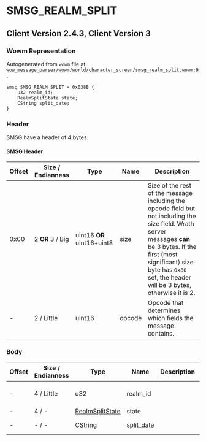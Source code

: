 # SMSG_REALM_SPLIT

## Client Version 2.4.3, Client Version 3

### Wowm Representation

Autogenerated from `wowm` file at [`wow_message_parser/wowm/world/character_screen/smsg_realm_split.wowm:9`](https://github.com/gtker/wow_messages/tree/main/wow_message_parser/wowm/world/character_screen/smsg_realm_split.wowm#L9).
```rust,ignore
smsg SMSG_REALM_SPLIT = 0x038B {
    u32 realm_id;
    RealmSplitState state;
    CString split_date;
}
```
### Header

SMSG have a header of 4 bytes.

#### SMSG Header

| Offset | Size / Endianness | Type   | Name   | Description |
| ------ | ----------------- | ------ | ------ | ----------- |
| 0x00   | 2 **OR** 3 / Big           | uint16 **OR** uint16+uint8 | size | Size of the rest of the message including the opcode field but not including the size field. Wrath server messages **can** be 3 bytes. If the first (most significant) size byte has `0x80` set, the header will be 3 bytes, otherwise it is 2.|
| -      | 2 / Little| uint16 | opcode | Opcode that determines which fields the message contains. |

### Body

| Offset | Size / Endianness | Type | Name | Description | Comment |
| ------ | ----------------- | ---- | ---- | ----------- | ------- |
| - | 4 / Little | u32 | realm_id |  | ArcEmu/TrinityCore/mangosthree send realm_id from [CMSG_REALM_SPLIT](./cmsg_realm_split.md) back. |
| - | 4 / - | [RealmSplitState](realmsplitstate.md) | state |  |  |
| - | - / - | CString | split_date |  | Seems to be slash separated string, like '01/01/01'. |

